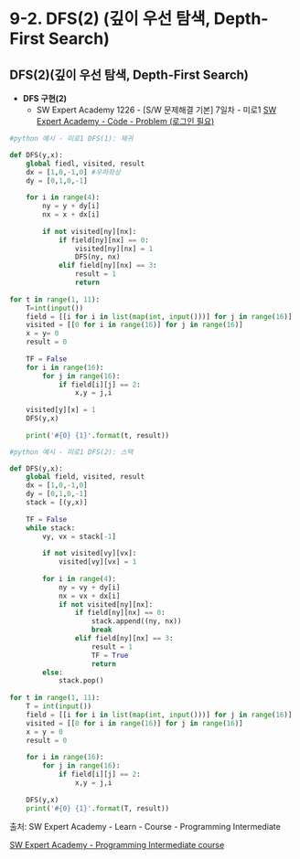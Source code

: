 # 9-2. DFS(2) (깊이 우선 탐색, Depth-First Search)



## DFS(2)(깊이 우선 탐색, Depth-First Search)



- **DFS 구현(2)**
  - SW Expert Academy 1226 - [S/W 문제해결 기본] 7일차 - 미로1 [SW Expert Academy - Code - Problem (로그인 필요)](https://swexpertacademy.com/main/code/problem/problemDetail.do?contestProbId=AV14vXUqAGMCFAYD&categoryId=AV14vXUqAGMCFAYD&categoryType=CODE)

```python
#python 예시 - 미로1 DFS(1): 재귀

def DFS(y,x):
    global fiedl, visited, result
    dx = [1,0,-1,0] #우하좌상
    dy = [0,1,0,-1]
    
    for i in range(4):
        ny = y + dy[i]
        nx = x + dx[i]
        
        if not visited[ny][nx]:
            if field[ny][nx] == 0:
                visited[ny][nx] = 1
                DFS(ny, nx)
            elif field[ny][nx] == 3:
                result = 1
                return
            
for t in range(1, 11):
    T=int(input())
    field = [[i for i in list(map(int, input()))] for j in range(16)]
    visited = [[0 for i in range(16)] for j in range(16)]
    x = y= 0
    result = 0
    
    TF = False
    for i in range(16):
        for j in range(16):
            if field[i][j] == 2:
                x,y = j,i
                
    visited[y][x] = 1
    DFS(y,x)
    
    print('#{0} {1}'.format(t, result))
```

```python
#python 예시 - 미로1 DFS(2): 스택

def DFS(y,x):
    global field, visited, result
    dx = [1,0,-1,0]
    dy = [0,1,0,-1]
    stack = [(y,x)]
    
    TF = False
    while stack:
        vy, vx = stack[-1]
        
        if not visited[vy][vx]:
            visited[vy][vx] = 1
        
        for i in range(4):
            ny = vy + dy[i]
            nx = vx + dx[i]
            if not visited[ny][nx]:
                if field[ny][nx] == 0:
                    stack.append((ny, nx))
                    break
                elif field[ny][nx] == 3:
                    result = 1
                    TF = True
                    return
        else:
            stack.pop()
            
for t in range(1, 11):
    T = int(input())
    field = [[i for i in list(map(int, input()))] for j in range(16)]
    visited = [[0 for i in range(16)] for j in range(16)]
    x = y = 0
    result = 0
    
    for i in range(16):
        for j in range(16):
            if field[i][j] == 2:
                x,y = j,i
                
    DFS(y,x)
    print('#{0} {1}'.format(T, result))
```







출처: SW Expert Academy - Learn - Course - Programming Intermediate

[SW Expert Academy - Programming Intermediate course](https://swexpertacademy.com/main/learn/course/subjectList.do?courseId=AVuPDN86AAXw5UW6)